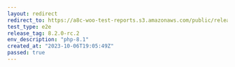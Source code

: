 ```yaml
---
layout: redirect
redirect_to: https://a8c-woo-test-reports.s3.amazonaws.com/public/release/8.2.0-rc.2/php-8.1/e2e/index.html
test_type: e2e
release_tag: 8.2.0-rc.2
env_description: "php-8.1"
created_at: "2023-10-06T19:05:49Z"
passed: true
---
```

